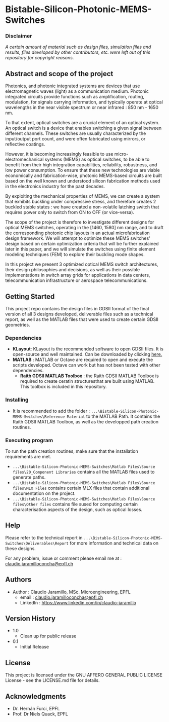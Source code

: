 # Bistable-Silicon-Photonic-MEMS-Switches
### Disclaimer
*A certain amount of material such as design files, simulation files and results, files developed by other contributors, etc. were left out of this repository for copyright reasons.*

## Abstract and scope of the project
Photonics, and photonic integrated systems are devices that use electromagnetic waves (light) as a communication medium. Photonic integrated circuits provide functions such as amplification, routing, modulation, for signals carrying information, and typically operate at optical wavelengths in the near visible spectrum or near infrared : 850 nm - 1650 nm.

To that extent, optical switches are a crucial element of an optical system. An optical switch is a device that enables switching a given signal between different channels. These switches are usually characterized by the input/output port count, and were often fabricated using mirrors, or reflective coatings. 

However, it is becoming increasingly feasible to use micro-electromechanical systems (MEMS) as optical switches, to be able to benefit from their high integration capabilities, reliability, robustness, and low power consumption. To ensure that these new technologies are viable economically and fabrication-wise, photonic MEMS-based circuits are built based on the well known and understood silicon fabrication methods used in the electronics industry for the past decades. 

By exploiting the mechanical properties of MEMS, we can create a system that exhibits buckling under compressive stress, and therefore creates 2 buckled stable states : we have created a non-volatile latching switch that requires power only to switch from ON to OFF (or vice-versa).

The scope of the project is therefore to investigate different designs for optical MEMS switches, operating in the [1460, 1580] nm range, and to draft the corresponding photonic chip layouts in an actual microfabrication design framework. We will attempt to optimize these MEMS switches' design based on certain optimization criteria that will be further explained later in this paper, and we will simulate the switches using finite element modeling techniques (FEM) to explore their buckling mode shapes. 

In this project we present 3 optimized optical MEMS switch architectures, their design philosophies and decisions, as well as their possible implementations in switch array grids for applications in data centers, telecommunication infrastructure or aerospace telecommunications.

## Getting Started
This project repo contains the design files in GDSII format of the final version of all 3 designs developed, deliverable files such as a technical report, as well as the MATLAB files that were used to create certain GDSII geometries.

### Dependencies

* **KLayout**: KLayout is the recommended software to open GDSII files. It is open-source and well maintained. Can be downloaded by clicking [here.](https://www.klayout.de/build.html) 
* **MATLAB** : MATLAB or Octave are required to open and execute the scripts developed. Octave can work but has not been tested with other dependencies.
  * **Raith GDSII MATLAB Toolbox** : the Raith GDSII MATLAB Toolbox is required to create ceratin structuresthat are built using MATLAB. This toolbox is included in this repository. 

### Installing

* It is recommended to add the folder : ```...\Bistable-Silicon-Photonic-MEMS-Switches\Reference Material``` to the MATLAB Path. It contains the Raith GDSII MATLAB Toolbox, as well as the developped path creation routines.

### Executing program

To run the path creation routines, make sure that the installation requirements are met. 
* ```...\Bistable-Silicon-Photonic-MEMS-Switches\Matlab Files\Source files\20_Component Libraries``` contains all the MATLAB files used to generate paths. 
* ```...\Bistable-Silicon-Photonic-MEMS-Switches\Matlab Files\Source files\MLX Files``` contains certain MLX files that contain additional documentation on the project. 
* ```...\Bistable-Silicon-Photonic-MEMS-Switches\Matlab Files\Source files\Other files``` contains file sused for computing certain characterisation aspects of the design, such as optical losses. 

## Help
Please refer to the technical report in ```...\Bistable-Silicon-Photonic-MEMS-Switches\Deliverables\Report``` for more information and technical data on these designs.

For any problem, issue or comment please email me at : 
<claudio.jaramilloconcha@epfl.ch>


## Authors
* Author : Claudio Jaramillo, MSc. Microengineering, EPFL 
  * email : <claudio.jaramilloconcha@epfl.ch>
  * LinkedIn : <https://www.linkedin.com/in/claudio-jaramillo>

## Version History

* 1.0
    * Clean up for public release
* 0.1
    * Initial Release

## License

This project is licensed under the GNU AFFERO GENERAL PUBLIC LICENSE License - see the LICENSE.md file for details.

## Acknowledgments
* Dr. Hernán Furci, EPFL
* Prof. Dr Niels Quack, EPFL
